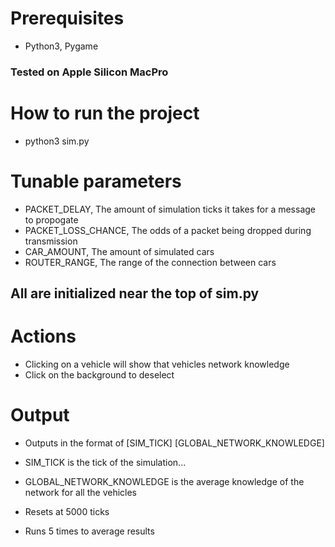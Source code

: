 
# Prerequisites 
- Python3, Pygame

### Tested on Apple Silicon MacPro 

# How to run the project
- python3 sim.py

# Tunable parameters
-    PACKET_DELAY, The amount of simulation ticks it takes for a message to propogate
-    PACKET_LOSS_CHANCE, The odds of a packet being dropped during transmission
-    CAR_AMOUNT, The amount of simulated cars
-    ROUTER_RANGE, The range of the connection between cars
## All are initialized near the top of sim.py

# Actions
- Clicking on a vehicle will show that vehicles network knowledge
- Click on the background to deselect

# Output
- Outputs in the format of [SIM_TICK] [GLOBAL_NETWORK_KNOWLEDGE]
- SIM_TICK is the tick of the simulation...
- GLOBAL_NETWORK_KNOWLEDGE is the average knowledge of the network for all the vehicles

- Resets at 5000 ticks
- Runs 5 times to average results

